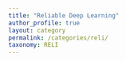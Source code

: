 ```yaml
---
title: "Reliable Deep Learning"
author_profile: true
layout: category
permalink: /categories/reli/
taxonomy: RELI
---
```

